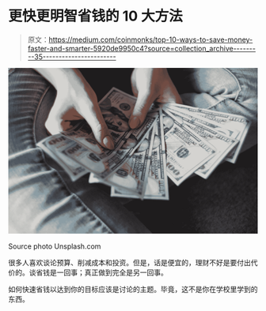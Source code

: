 # 更快更明智省钱的 10 大方法

> 原文：<https://medium.com/coinmonks/top-10-ways-to-save-money-faster-and-smarter-5920de9950c4?source=collection_archive---------35----------------------->

![](img/3bb59ca1ef79ed4a4e4b06a92a760248.png)

Source photo Unsplash.com

很多人喜欢谈论预算、削减成本和投资。但是，话是便宜的，理财不好是要付出代价的。谈省钱是一回事；真正做到完全是另一回事。

如何快速省钱以达到你的目标应该是讨论的主题。毕竟，这不是你在学校里学到的东西。